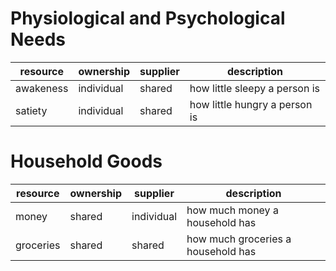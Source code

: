 # Physiological and Psychological Needs

| resource          | ownership  | supplier   | description                                     |
| ----------------- | ---------- | ---------- | ----------------------------------------------- |
| awakeness         | individual | shared     | how little sleepy a person is                   |
| satiety           | individual | shared     | how little hungry a person is                   |

# Household Goods

| resource          | ownership  | supplier   | description                                     |
| ----------------- | ---------- | ---------- | ----------------------------------------------- |
| money             | shared     | individual | how much money a household has                  |
| groceries         | shared     | shared     | how much groceries a household has              |
